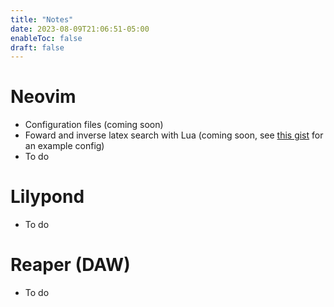 ```yaml
---
title: "Notes"
date: 2023-08-09T21:06:51-05:00
enableToc: false
draft: false
---
```


# Neovim

- Configuration files (coming soon)
- Foward and inverse latex search with Lua (coming soon, see [this gist](https://gist.github.com/lucasmyers97/1ee0dfca63eb17e4c3d851b32e17a61a) for an example config)
- To do

# Lilypond

- To do

# Reaper (DAW)

- To do
